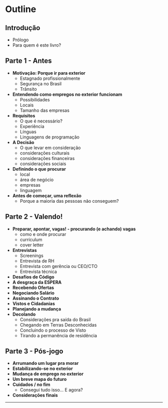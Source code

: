 # Outline

## Introdução

- Prólogo
- Para quem é este livro?
  
## Parte 1 - Antes

- **Motivação: Porque ir para exterior**
    - Estagnado profissionalmente
    - Segurança no Brasil
    - Trânsito
- **Entendendo como empregos no exterior funcionam**
	- Possibilidades
    - Locais
    - Tamanho das empresas
- **Requisitos**
    - O que é necessário?
    - Experiência
    - Línguas
    - Linguagens de programação
- **A Decisão**
    - O que levar em consideração
    - considerações culturais
    - considerações financeiras
    - considerações sociais
- **Definindo o que procurar**
    - local
    - área de negócio
    - empresas
    - linguagem
- **Antes de começar, uma reflexão**
    - Porque a maioria das pessoas não conseguem?


## Parte 2 - Valendo!

- **Preparar, apontar, vagas! - procurando (e achando) vagas**
    - como e onde procurar
    - currículum
    - cover letter
- **Entrevistas**
    - Screenings
    - Entrevista de RH
    - Entrevista com gerência ou CEO/CTO
    - Entrevista técnica
- **Desafios de Código**
- **A desgraça da ESPERA**
- **Recebendo Ofertas**
- **Negociando Salário**
- **Assinando o Contrato**
- **Vistos e Cidadanias**
- **Planejando a mudança**
- **Decolando**
    - Considerações pra saída do Brasil
    - Chegando em Terras Desconhecidas
    - Concluindo o processo de Visto
    - Tirando a permanência de residência


## Parte 3 - Pós-jogo

- **Arrumando um lugar pra morar**
- **Estabilizando-se no exterior**
- **Mudança de emprego no exterior**
- **Um breve mapa do futuro**
- **Cuidados / no fim**
    - Consegui tudo isso... E agora?
- **Considerações finais**

----------------------------------------------------

